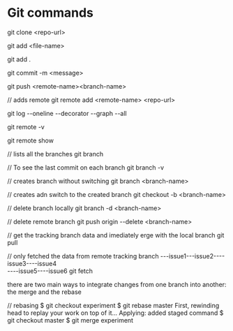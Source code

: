 # Git commands

git clone &lt;repo-url&gt;

git add &lt;file-name&gt;

git add .

git commit -m &lt;message&gt;

git push &lt;remote-name&gt;&lt;branch-name&gt;

// adds remote
git remote add &lt;remote-name&gt; &lt;repo-url&gt;

git log --oneline --decorator --graph --all

git remote -v

git remote show

// lists all the branches
git branch

// To see the last commit on each branch
git branch -v

// creates branch without switching
git branch &lt;branch-name&gt;

// creates adn switch to the created branch
git checkout -b &lt;branch-name&gt;

// delete branch locally
git branch -d &lt;branch-name&gt;

// delete remote branch
git push origin --delete &lt;branch-name&gt;

// get the tracking branch data and imediately erge with the local branch
git pull

// only fetched the data from remote tracking branch
---issue1---issue2----issue3----issue4
\
 ----issue5----issue6
git fetch

there are two main ways to integrate changes from one branch into another: the merge and the rebase

// rebasing
$ git checkout experiment
$ git rebase master
First, rewinding head to replay your work on top of it...
Applying: added staged command
$ git checkout master
$ git merge experiment
